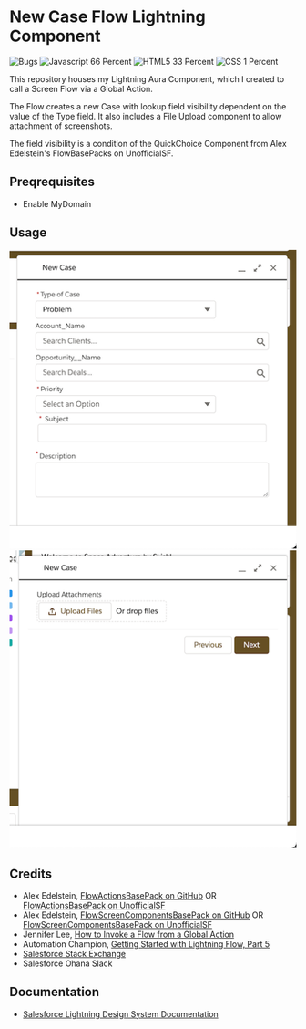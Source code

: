 # New Case Flow Lightning Component

![Bugs](https://img.shields.io/github/issues/smlisk0630/NewCaseFlowComponent)
![Javascript 66 Percent](https://img.shields.io/badge/javascript-66%25-blue)
![HTML5 33 Percent](https://img.shields.io/badge/html-33%25-purple)
![CSS 1 Percent](https://img.shields.io/badge/css-1%25-ff69b4)

This repository houses my Lightning Aura Component, which I created to call a Screen Flow via a Global Action.

The Flow creates a new Case with lookup field visibility dependent on the value of the Type field. It also includes a File Upload component to allow attachment of screenshots.

The field visibility is a condition of the QuickChoice Component from Alex Edelstein's FlowBasePacks on UnofficialSF.

## Preqrequisites
- Enable MyDomain

## Usage
![New Case Form Screen 1](assets/images/NewCaseForm1.png)
![New Case Form Screen 2](assets/images/NewCaseForm3.png)

## Credits

- Alex Edelstein, [FlowActionsBasePack on GitHub](https://github.com/alexed1/LightningFlowComponents/tree/master/flow_action_components/FlowActionsBasePack) OR [FlowActionsBasePack on UnofficialSF](https://unofficialsf.com/flow-action-and-screen-component-basepacks/)
- Alex Edelstein, [FlowScreenComponentsBasePack on GitHub](https://github.com/alexed1/LightningFlowComponents/tree/master/flow_screen_components/FlowScreenComponentsBasePack) OR [FlowScreenComponentsBasePack on UnofficialSF](https://unofficialsf.com/flow-action-and-screen-component-basepacks/)
- Jennifer Lee, [How to Invoke a Flow from a Global Action](https://jenwlee.com/2018/05/08/invoke-a-flow-from-a-global-action/)
- Automation Champion, [Getting Started with Lightning Flow, Part 5](https://automationchampion.com/2019/10/15/getting-started-with-lightning-flow-part-5-dynamic-flow-screen-what-is-not-to-love/)
- [Salesforce Stack Exchange](https://salesforce.stackexchange.com/)
- Salesforce Ohana Slack

## Documentation

- [Salesforce Lightning Design System Documentation](https://www.lightningdesignsystem.com/)
